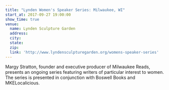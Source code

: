 ```yaml
---
title: "Lynden Women's Speaker Series: Milwaukee, WI"
start_at: 2017-09-27 19:00:00
show_time: true
venue:
  name: Lynden Sculpture Garden
  address:
  city:
  state:
  zip:
  link: 'http://www.lyndensculpturegarden.org/womens-speaker-series'
---
```



Margy Stratton, founder and executive producer of Milwaukee Reads, presents an ongoing series featuring writers of particular interest to women. The series is presented in conjunction with Boswell Books and MKELocalicious. &nbsp;

&nbsp;

&nbsp;
